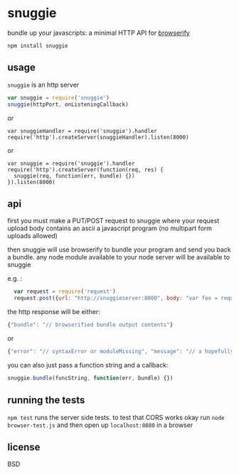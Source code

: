 # snuggie

bundle up your javascripts: a minimal HTTP API for [browserify](http://browserify.org)

```
npm install snuggie
```

## usage

`snuggie` is an http server

```javascript
var snuggie = require('snuggie')
snuggie(httpPort, onListeningCallback)
```

or

```
var snuggieHandler = require('snuggie').handler
require('http').createServer(snuggieHandler).listen(8000)
```

or

```
var snuggie = require('snuggie').handler
require('http').createServer(function(req, res) {
  snuggie(req, function(err, bundle) {})
}).listen(8000)
```


## api

first you must make a PUT/POST request to snuggie where your request upload body contains an ascii a javascript program (no multipart form uploads allowed)

then snuggie will use browserify to bundle your program and send you back a bundle. any node module available to your node server will be available to snuggie

e.g. :

```javascript
  var request = require('request')
  request.post({url: "http://snuggieserver:8000", body: "var foo = require('util')", json: true}).pipe(process.stdout)
```

the http response will be either:

```javascript
{"bundle": "// browserified bundle output contents"}
```

or

```javascript
{"error": "// syntaxError or moduleMissing", "message": "// a hopefully helpful error message"}
```

you can also just pass a function string and a callback:

```javascript
snuggie.bundle(funcString, function(err, bundle) {})
```

## running the tests

`npm test` runs the server side tests. to test that CORS works okay run `node browser-test.js` and then open up `localhost:8080` in a browser

## license

BSD